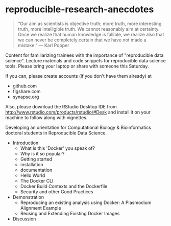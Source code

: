 reproducible-research-anecdotes
===============================
> “Our aim as scientists is objective truth; more truth, more interesting truth, more intelligible truth. We cannot reasonably aim at certainty. Once we realize that human knowledge is fallible, we realize also that we can never be completely certain that we have not made a mistake.” — Karl Popper

Content for familiarizing trainees with the importance of "reproducible data science". Lecture materials and code snippets for reproducible data science tools. Please bring your laptop or share with someone this Saturday.

If you can, please create accounts (if you don't have them already) at
* github.com
* figshare.com
* synapse.org

Also, please download the RStudio Desktop IDE from http://www.rstudio.com/products/rstudio/#Desk and install it on your machine to follow along with vignettes.

Developing an orientation for Computational Biology & Bioinformatics doctoral students in Reproducible Data Science.
* Introduction
  *  What is this 'Docker' you speak of?
  *  Why is it so popular?
  *  Getting started
    * installation
    * documentation
    * Hello World
  * The Docker CLI
  * Docker Build Contexts and the Dockerfile
  * Security and other Good Practices
* Demonstration
  *  Reproducing an existing analysis using Docker: A Plasmodium Alignment Example
  *  Reusing and Extending Existing Docker Images
* Discussion
